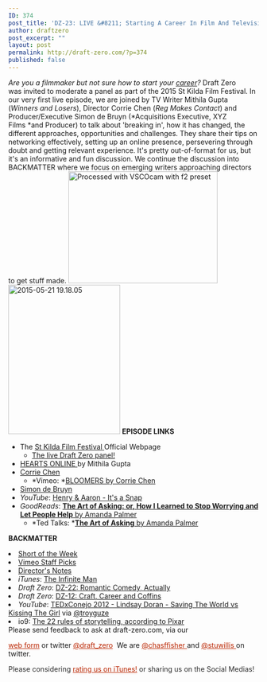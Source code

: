 ```yaml
---
ID: 374
post_title: 'DZ-23: LIVE &#8211; Starting A Career In Film And Television'
author: draftzero
post_excerpt: ""
layout: post
permalink: http://draft-zero.com/?p=374
published: false
---
```

*Are you a filmmaker but not sure how to start your <span style="text-decoration: underline;">career</span>?* Draft Zero was invited to moderate a panel as part of the 2015 St Kilda Film Festival. In our very first live episode, we are joined by TV Writer Mithila Gupta (*Winners and Losers*), Director Corrie Chen (*Reg Makes Contact*) and Producer/Executive Simon de Bruyn (*Acquisitions Executive, XYZ Films *and Producer) to talk about 'breaking in', how it has changed, the different approaches, opportunities and challenges. They share their tips on networking effectively, setting up an online presence, persevering through doubt and getting relevant experience. It's pretty out-of-format for us, but it's an informative and fun discussion. We continue the discussion into BACKMATTER where we focus on emerging writers approaching directors to get stuff made. [<img class="size-medium wp-image-385" src="http://draft-zero.com/wp-content/uploads/2015/07/2015-05-25-19.57.48-300x225.jpg" alt="Processed with VSCOcam with f2 preset" width="300" height="225" />][1] [<img class="alignnone size-medium wp-image-386" src="http://draft-zero.com/wp-content/uploads/2015/07/2015-05-21-19.18.05-225x300.jpg" alt="2015-05-21 19.18.05" width="225" height="300" />][2] **EPISODE LINKS** 
*   The [St Kilda Film Festival ][3]Official Webpage 
    *   [The live Draft Zero panel!][4]
*   [HEARTS ONLINE ][5]by Mithila Gupta
*   [Corrie Chen][6] 
    *   *Vimeo: *[BLOOMERS by Corrie Chen][7]
*   <a href="http://xyzfilms.com/simon-de-bruyn/" target="_blank">Simon de Bruyn</a>
*   *YouTube*: <a href="https://www.youtube.com/watch?v=4Am7oKBD3PU" target="_blank">Henry & Aaron - It's a Snap</a>
*   *GoodReads*: <a href="https://www.goodreads.com/book/show/20980987-the-art-of-asking-or-how-i-learned-to-stop-worrying-and-let-people-hel" target="_blank"><strong>The Art of Asking: or, How I Learned to Stop Worrying and Let People Help</strong> by Amanda Palmer</a> 
    *   *Ted Talks: *[**The Art of Asking** by Amanda Palmer][8]

**BACKMATTER** 
<li style="text-align: left;">
  <a href="https://www.shortoftheweek.com" target="_blank">Short of the Week</a>
</li>
<li style="text-align: left;">
  <a href="https://vimeo.com/channels/staffpicks" target="_blank">Vimeo Staff Picks</a>
</li>
<li style="text-align: left;">
  <a href="http://www.directorsnotes.com" target="_blank">Director's Notes</a>
</li>
<li style="text-align: left;">
  <em>iTunes</em>: <a href="https://itunes.apple.com/au/movie/the-infinite-man/id944226767" target="_blank">The Infinite Man</a>
</li>
<li style="text-align: left;">
  <em>Draft Zero</em>: <a href="http://draft-zero.com/2015/dz-22/" target="_blank">DZ-22: Romantic Comedy, Actually</a>
</li>
<li style="text-align: left;">
  <em>Draft Zero</em>: <a href="http://draft-zero.com/2014/dz-12/" target="_blank">DZ-12: Craft, Career and Coffins</a>
</li>
<li style="text-align: left;">
  <em>YouTube</em>: <a href="https://www.youtube.com/watch?v=yLkqI2UiZJU&feature=youtu.be" target="_blank">TEDxConejo 2012 - Lindsay Doran - Saving The World vs Kissing The Girl</a> via <a href="https://twitter.com/troyguze/status/612268362593341440" target="_blank">@troyguze</a>
</li>
<li style="text-align: left;">
  io9: <a href="http://io9.com/5916970/the-22-rules-of-storytelling-according-to-pixar" target="_blank">The 22 rules of storytelling, according to Pixar</a>
</li> Please send feedback to ask at draft-zero.com, via our 

<a style="font-weight: inherit; font-style: inherit; color: #ba2500;" href="http://draft-zero.com/feedback/" target="_blank">web form</a> or twitter <a style="font-weight: inherit; font-style: inherit; color: #ba2500;" href="https://twitter.com/draft_zero" target="_blank">@draft_zero</a>  We are <a style="font-weight: inherit; font-style: inherit; color: #ba2500;" href="http://www.twitter.com/chasffisher" target="_blank">@chasffisher </a>and <a style="font-weight: inherit; font-style: inherit; color: #ba2500;" href="http://www.twitter.com/stuwillis" target="_blank">@stuwillis </a>on twitter. <p style="color: #2d2d2d;">
  Please considering <a style="font-weight: inherit; font-style: inherit; color: #ba2500;" href="https://itunes.apple.com/au/podcast/draft-zero-screenwriting-podcast/id847126598?mt=2&ls=1">rating us on iTunes!</a> or sharing us on the Social Medias!
</p>

 [1]: http://draft-zero.com/wp-content/uploads/2015/07/2015-05-25-19.57.48.jpg
 [2]: http://draft-zero.com/wp-content/uploads/2015/07/2015-05-21-19.18.05.jpg
 [3]: http://www.stkildafilmfestival.com.au/2015-s2/
 [4]: http://www.stkildafilmfestival.com.au/2015-s2/page-305/forums-throughout-the-week
 [5]: https://heartsonline.wordpress.com/
 [6]: http://www.corriechen.com/
 [7]: https://vimeo.com/69411925
 [8]: http://www.ted.com/talks/amanda_palmer_the_art_of_asking?language=en